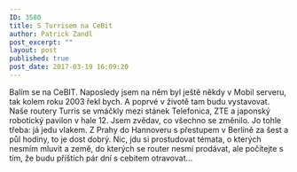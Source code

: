 ```yaml
---
ID: 3580
title: S Turrisem na CeBit
author: Patrick Zandl
post_excerpt: ""
layout: post
published: true
post_date: 2017-03-19 16:09:20
---
```

Balím se na CeBIT. Naposledy jsem na něm byl ještě někdy v Mobil serveru, tak kolem roku 2003 řekl bych. A poprvé v životě tam budu vystavovat. Naše routery Turris se vmáčkly mezi stánek Telefonica, ZTE a japonský robotický pavilon v hale 12. Jsem zvědav, co všechno se změnilo. Jo tohle třeba: já jedu vlakem. Z Prahy do Hannoveru s přestupem v Berlíně za šest a půl hodiny, to je dost dobrý. Nic, jdu si prostudovat témata, o kterých nesmím mluvit a země, do kterých se router nesmí prodávat, ale počítejte s tím, že budu příštích pár dní s cebitem otravovat...